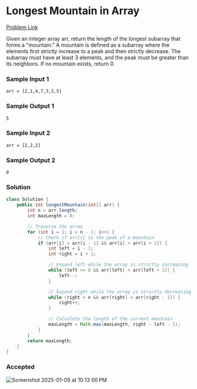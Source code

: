 # Longest Mountain in Array

[Problem Link](https://leetcode.com/problems/longest-mountain-in-array/) 

Given an integer array arr, return the length of the longest subarray that forms a "mountain." A mountain is defined as a subarray 
where the elements first strictly increase to a peak and then strictly decrease. The subarray must have at least 3 elements, and the 
peak must be greater than its neighbors. If no mountain exists, return 0.


### Sample Input 1
```
arr = [2,1,4,7,3,2,5]
```
### Sample Output 1
```
5
```

### Sample Input 2
```
arr = [2,2,2]
```
### Sample Output 2
```
0
```

### Solution
```java
class Solution {
    public int longestMountain(int[] arr) {
        int n = arr.length;
        int maxLength = 0;

        // Traverse the array
        for (int i = 1; i < n - 1; i++) {
            // Check if arr[i] is the peak of a mountain
            if (arr[i] > arr[i - 1] && arr[i] > arr[i + 1]) {
                int left = i - 1;
                int right = i + 1;

                // Expand left while the array is strictly increasing
                while (left >= 0 && arr[left] < arr[left + 1]) {
                    left--;
                }

                // Expand right while the array is strictly decreasing
                while (right < n && arr[right] < arr[right - 1]) {
                    right++;
                }

                // Calculate the length of the current mountain
                maxLength = Math.max(maxLength, right - left - 1);
            }
        }
        return maxLength;
    }
}
```

### Accepted
![Screenshot 2025-01-05 at 10 13 00 PM](https://github.com/user-attachments/assets/9d4f0200-acc1-4142-ab15-adbf08b753fa)

